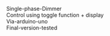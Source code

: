 Single-phase-Dimmer \
Control using toggle function + display \
Via-arduino-uno \
Final-version-tested 